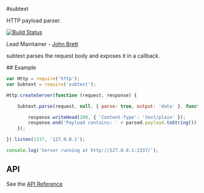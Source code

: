 #subtext

HTTP payload parser.

[![Build Status](https://secure.travis-ci.org/hapijs/subtext.png)](http://travis-ci.org/hapijs/subtext)

Lead Maintainer - [John Brett](https://github.com/johnbrett)

subtext parses the request body and exposes it in a callback.

## Example

```javascript
var Http = require('http');
var Subtext = require('subtext');

Http.createServer(function (request, response) {

    Subtext.parse(request, null, { parse: true, output: 'data' }, function (err, parsed) {

        response.writeHead(200, { 'Content-Type': 'text/plain' });
        response.end('Payload contains: ' + parsed.payload.toString());
    });

}).listen(1337, '127.0.0.1');

console.log('Server running at http://127.0.0.1:1337/');

```

## API

See the [API Reference](API.md)
